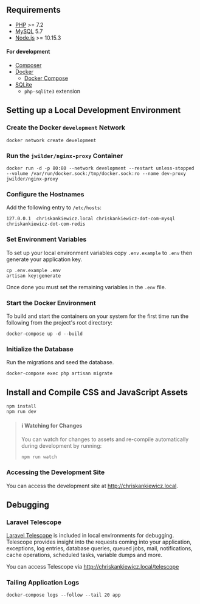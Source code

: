 Requirements
------------

  - [PHP](https://secure.php.net/) >= 7.2
  - [MySQL](https://www.mysql.com/) 5.7
  - [Node.js](https://nodejs.org) >= 10.15.3

#### For development

  - [Composer](https://getcomposer.org/)
  - [Docker](https://www.docker.com/)
    - [Docker Compose](https://docs.docker.com/compose/)
  - [SQLite](https://www.sqlite.org/index.html)
    - `php-sqlite3` extension

Setting up a Local Development Environment
------------------------------------------

### Create the Docker `development` Network

    docker network create development

### Run the `jwilder/nginx-proxy` Container

    docker run -d -p 80:80 --network development --restart unless-stopped --volume /var/run/docker.sock:/tmp/docker.sock:ro --name dev-proxy jwilder/nginx-proxy

### Configure the Hostnames

Add the following entry to `/etc/hosts`:

    127.0.0.1  chriskankiewicz.local chriskankiewicz-dot-com-mysql chriskankiewicz-dot-com-redis

### Set Environment Variables

To set up your local environment variables copy `.env.example` to `.env` then
generate your application key.

    cp .env.example .env
    artisan key:generate

Once done you must set the remaining variables in the `.env` file.

### Start the Docker Environment

To build and start the containers on your system for the first time run the
following from the project's root directory:

    docker-compose up -d --build

### Initialize the Database

Run the migrations and seed the database.

    docker-compose exec php artisan migrate

## Install and Compile CSS and JavaScript Assets

    npm install
    npm run dev

> #### ℹ️ Watching for Changes
>
> You can watch for changes to assets and re-compile automatically during
> development by running:
> 
>     npm run watch

### Accessing the Development Site

You can access the development site at <http://chriskankiewicz.local>.


## Debugging

### Laravel Telescope

[Laravel Telescope](https://laravel.com/docs/5.8/telescope) is included in local
environments for debugging. Telescope provides insight into the requests coming
into your application, exceptions, log entries, database queries, queued jobs,
mail, notifications, cache operations, scheduled tasks, variable dumps and more.

You can access Telescope via http://chriskankiewicz.local/telescope

### Tailing Application Logs

    docker-compose logs --follow --tail 20 app
